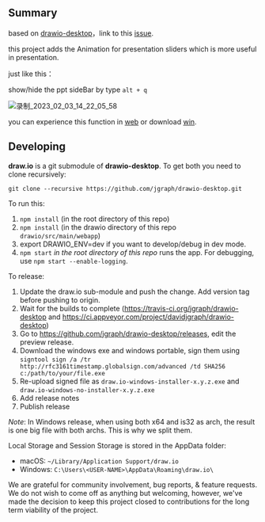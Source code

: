 Summary
-------
based on [drawio-desktop](https://github.com/jgraph/drawio-desktop)，link to this [issue](https://github.com/jgraph/drawio/issues/213).

this project adds the Animation for presentation sliders which is more useful in presentation.

just like this：

show/hide the ppt sideBar by type `alt + q`

![录制_2023_02_03_14_22_05_58](https://user-images.githubusercontent.com/38103330/216527515-17ac41b3-0a8d-40c4-be16-6d5b08db3d89.gif)

you can experience this function in [web](http://43.138.251.145:2335/drawio-desktop/drawio/src/main/webapp/index.html?dev=1&sync=manual) or download [win](http://43.138.251.145:2335/drawio-desktop/dist/win-unpacked/draw.io.exe).

Developing
----------

**draw.io** is a git submodule of **drawio-desktop**. To get both you need to clone recursively:

`git clone --recursive https://github.com/jgraph/drawio-desktop.git`

To run this:
1. `npm install` (in the root directory of this repo)
2. `npm install` (in the drawio directory of this repo `drawio/src/main/webapp`)
3. export DRAWIO_ENV=dev if you want to develop/debug in dev mode.
4. `npm start` _in the root directory of this repo_ runs the app. For debugging, use `npm start --enable-logging`.

To release:
1. Update the draw.io sub-module and push the change. Add version tag before pushing to origin.
2. Wait for the builds to complete (https://travis-ci.org/jgraph/drawio-desktop and https://ci.appveyor.com/project/davidjgraph/drawio-desktop)
3. Go to https://github.com/jgraph/drawio-desktop/releases, edit the preview release.
4. Download the windows exe and windows portable, sign them using `signtool sign /a /tr http://rfc3161timestamp.globalsign.com/advanced /td SHA256 c:/path/to/your/file.exe`
5. Re-upload signed file as `draw.io-windows-installer-x.y.z.exe` and `draw.io-windows-no-installer-x.y.z.exe`
6. Add release notes
7. Publish release

*Note*: In Windows release, when using both x64 and is32 as arch, the result is one big file with both archs. This is why we split them.

Local Storage and Session Storage is stored in the AppData folder:

- macOS: `~/Library/Application Support/draw.io`
- Windows: `C:\Users\<USER-NAME>\AppData\Roaming\draw.io\`


We are grateful for community involvement, bug reports, & feature requests. We do
not wish to come off as anything but welcoming, however, we've
made the decision to keep this project closed to contributions for 
the long term viability of the project.
